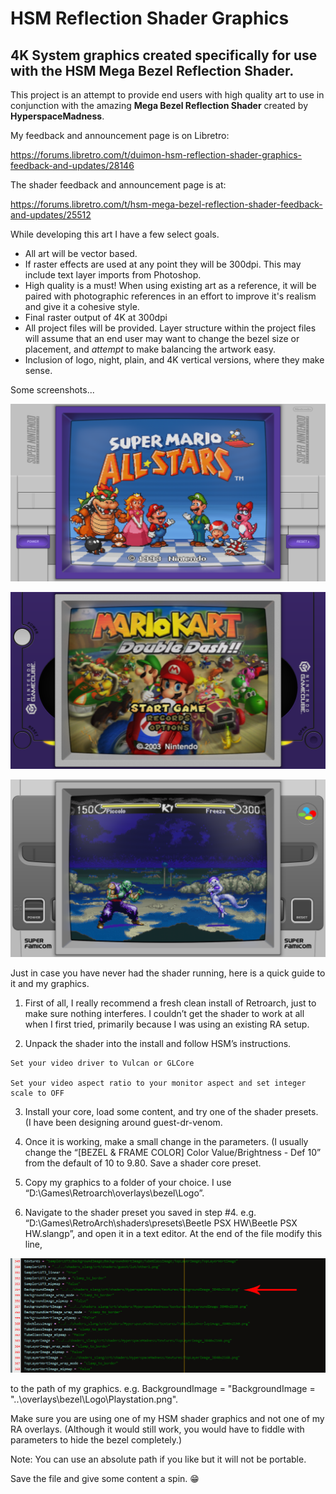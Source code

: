 # HSM Reflection Shader Graphics

## 4K System graphics created specifically for use with the HSM Mega Bezel Reflection Shader.

This project is an attempt to provide end users with high quality art to use in conjunction with the amazing **Mega Bezel Reflection Shader** created by **HyperspaceMadness**.

My feedback and announcement page is on Libretro:

https://forums.libretro.com/t/duimon-hsm-reflection-shader-graphics-feedback-and-updates/28146

The shader feedback and announcement page is at:

https://forums.libretro.com/t/hsm-mega-bezel-reflection-shader-feedback-and-updates/25512

While developing this art I have a few select goals.

* All art will be vector based.
* If raster effects are used at any point they will be 300dpi. This may include text layer imports from Photoshop.
* High quality is a must! When using existing art as a reference, it will be paired with photographic references in an effort to improve it's realism and give it a cohesive style.
* Final raster output of 4K at 300dpi
* All project files will be provided. Layer structure within the project files will assume that an end user may want to change the bezel size or placement, and *attempt* to make balancing the artwork easy.
* Inclusion of logo, night, plain, and 4K vertical versions, where they make sense.

Some screenshots...

![](/images/SNES.png)

![](/images/Gamecube.png)

![](/images/Super_Famicom.png)




Just in case you have never had the shader running, here is a quick guide to it and my graphics.

1.    First of all, I really recommend a fresh clean install of Retroarch, just to make sure nothing interferes. I couldn’t get the shader to work at all when I first tried, primarily because I was using an existing RA setup.

2.    Unpack the shader into the install and follow HSM’s instructions.

```
Set your video driver to Vulcan or GLCore

Set your video aspect ratio to your monitor aspect and set integer scale to OFF
```
    
3.    Install your core, load some content, and try one of the shader presets. (I have been designing around guest-dr-venom.

4.    Once it is working, make a small change in the parameters. (I usually change the “[BEZEL & FRAME COLOR] Color Value/Brightness - Def 10” from the default of 10 to 9.80. Save a shader core preset.

5.    Copy my graphics to a folder of your choice. I use “D:\Games\Retroarch\overlays\bezel\Logo”.

6.    Navigate to the shader preset you saved in step #4. e.g. “D:\Games\RetroArch\shaders\presets\Beetle PSX HW\Beetle PSX HW.slangp”, and open it in a text editor. At the end of the file modify this line,

![](/images/background_image_info.jpg)


to the path of my graphics. e.g. BackgroundImage = "BackgroundImage = "..\overlays\bezel\Logo\Playstation.png".

Make sure you are using one of my HSM shader graphics and not one of my RA overlays. (Although it would still work, you would have to fiddle with parameters to hide the bezel completely.)

Note: You can use an absolute path if you like but it will not be portable.

Save the file and give some content a spin. :grin:


